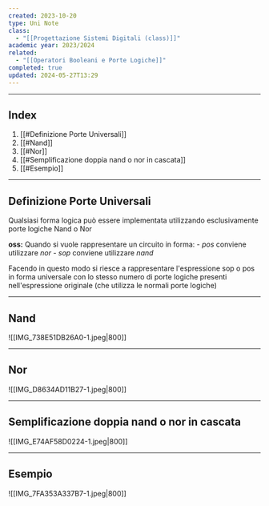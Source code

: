 ```yaml
---
created: 2023-10-20
type: Uni Note
class:
  - "[[Progettazione Sistemi Digitali (class)]]"
academic year: 2023/2024
related:
  - "[[Operatori Booleani e Porte Logiche]]"
completed: true
updated: 2024-05-27T13:29
---
```

---
## Index
1. [[#Definizione Porte Universali]]
2. [[#Nand]]
3. [[#Nor]]
4. [[#Semplificazione doppia nand o nor in cascata]]
5. [[#Esempio]]

---
## Definizione Porte Universali 
Qualsiasi forma logica può essere implementata utilizzando esclusivamente porte logiche Nand o Nor

**oss:** Quando si vuole rappresentare un circuito in forma:
	- *pos* conviene utilizzare  *nor*
	- *sop* conviene utilizzare *nand*

Facendo in questo modo si riesce a rappresentare l'espressione sop o pos in forma universale con lo stesso numero di porte logiche presenti nell'espressione originale (che utilizza le normali porte logiche)


---
## Nand
![[IMG_738E51DB26A0-1.jpeg|800]]


---
## Nor
![[IMG_D8634AD11B27-1.jpeg|800]]

---
## Semplificazione doppia nand o nor in cascata
![[IMG_E74AF58D0224-1.jpeg|800]]

---
## Esempio
![[IMG_7FA353A337B7-1.jpeg|800]]

